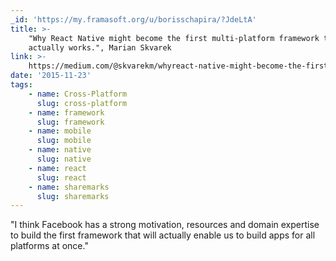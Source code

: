 ```yaml
---
_id: 'https://my.framasoft.org/u/borisschapira/?JdeLtA'
title: >-
    "Why React Native might become the first multi-platform framework that
    actually works.", Marian Skvarek
link: >-
    https://medium.com/@skvarekm/whyreact-native-might-become-the-first-multi-platform-framework-that-actually-works-ae819bf32721#.7khfvz6do
date: '2015-11-23'
tags:
    - name: Cross-Platform
      slug: cross-platform
    - name: framework
      slug: framework
    - name: mobile
      slug: mobile
    - name: native
      slug: native
    - name: react
      slug: react
    - name: sharemarks
      slug: sharemarks
---
```


<div class="markdown"><p>&quot;I think Facebook has a strong motivation, resources and domain expertise to build the first framework that will actually enable us to build apps for all platforms at once.&quot;
</p></div>
